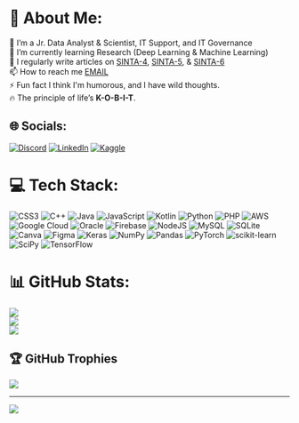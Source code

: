 # 💫 About Me:
🔭 I’m a Jr. Data Analyst & Scientist, IT Support, and IT Governance<br>🌱 I’m currently learning Research (Deep Learning & Machine Learning) <br>📝 I regularly write articles on [SINTA-4](http://ejurnal.unmuhjember.ac.id/index.php/JUSTINDO/article/view/168), [SINTA-5](https://journal.eng.unila.ac.id/index.php/jitet/article/view/4152), &  [SINTA-6](https://journal.umg.ac.id/index.php/indexia/article/view/5508) <br>📫 How to reach me [EMAIL](mailto:teamlubanabdi@gmail.com)<br>⚡ Fun fact I think I'm humorous, and I have wild thoughts.<br>🔥 The principle of life’s **K-O-B-I-T**.

## 🌐 Socials:
[![Discord](https://img.shields.io/badge/Discord-%237289DA.svg?logo=discord&logoColor=white)](https://discord.gg/MonsterUceng#6424) [![LinkedIn](https://img.shields.io/badge/LinkedIn-%230077B5.svg?logo=linkedin&logoColor=white)](https://linkedin.com/in/luban-abdi-susanto-9b51331b1) 
[![Kaggle](https://raw.githubusercontent.com/rahuldkjain/github-profile-readme-generator/master/src/images/icons/Social/kaggle.svg)](https://www.kaggle.com/lubanasteam) 

# 💻 Tech Stack:
![CSS3](https://img.shields.io/badge/css3-%231572B6.svg?style=for-the-badge&logo=css3&logoColor=white) ![C++](https://img.shields.io/badge/c++-%2300599C.svg?style=for-the-badge&logo=c%2B%2B&logoColor=white) ![Java](https://img.shields.io/badge/java-%23ED8B00.svg?style=for-the-badge&logo=java&logoColor=white) ![JavaScript](https://img.shields.io/badge/javascript-%23323330.svg?style=for-the-badge&logo=javascript&logoColor=%23F7DF1E) ![Kotlin](https://img.shields.io/badge/kotlin-%230095D5.svg?style=for-the-badge&logo=kotlin&logoColor=white) ![Python](https://img.shields.io/badge/python-3670A0?style=for-the-badge&logo=python&logoColor=ffdd54) ![PHP](https://img.shields.io/badge/php-%23777BB4.svg?style=for-the-badge&logo=php&logoColor=white) ![AWS](https://img.shields.io/badge/AWS-%23FF9900.svg?style=for-the-badge&logo=amazon-aws&logoColor=white) ![Google Cloud](https://img.shields.io/badge/Google%20Cloud-%234285F4.svg?style=for-the-badge&logo=google-cloud&logoColor=white) ![Oracle](https://img.shields.io/badge/Oracle-F80000?style=for-the-badge&logo=oracle&logoColor=white) ![Firebase](https://img.shields.io/badge/firebase-%23039BE5.svg?style=for-the-badge&logo=firebase) ![NodeJS](https://img.shields.io/badge/node.js-6DA55F?style=for-the-badge&logo=node.js&logoColor=white) ![MySQL](https://img.shields.io/badge/mysql-%2300f.svg?style=for-the-badge&logo=mysql&logoColor=white) ![SQLite](https://img.shields.io/badge/sqlite-%2307405e.svg?style=for-the-badge&logo=sqlite&logoColor=white) ![Canva](https://img.shields.io/badge/Canva-%2300C4CC.svg?style=for-the-badge&logo=Canva&logoColor=white) 	![Figma](https://img.shields.io/badge/figma-%23F24E1E.svg?style=for-the-badge&logo=figma&logoColor=white) ![Keras](https://img.shields.io/badge/Keras-%23D00000.svg?style=for-the-badge&logo=Keras&logoColor=white) ![NumPy](https://img.shields.io/badge/numpy-%23013243.svg?style=for-the-badge&logo=numpy&logoColor=white) ![Pandas](https://img.shields.io/badge/pandas-%23150458.svg?style=for-the-badge&logo=pandas&logoColor=white) ![PyTorch](https://img.shields.io/badge/PyTorch-%23EE4C2C.svg?style=for-the-badge&logo=PyTorch&logoColor=white) ![scikit-learn](https://img.shields.io/badge/scikit--learn-%23F7931E.svg?style=for-the-badge&logo=scikit-learn&logoColor=white) ![SciPy](https://img.shields.io/badge/SciPy-%230C55A5.svg?style=for-the-badge&logo=scipy&logoColor=%white) ![TensorFlow](https://img.shields.io/badge/TensorFlow-%23FF6F00.svg?style=for-the-badge&logo=TensorFlow&logoColor=white)
# 📊 GitHub Stats:
![](https://github-readme-stats.vercel.app/api?username=lubanabdis&theme=yeblu&hide_border=false&include_all_commits=false&count_private=false)<br/>
![](https://github-readme-streak-stats.herokuapp.com/?user=lubanabdis&theme=yeblu&hide_border=false)<br/>
![](https://github-readme-stats.vercel.app/api/top-langs/?username=lubanabdis&theme=yeblu&hide_border=false&include_all_commits=false&count_private=false&layout=compact)

## 🏆 GitHub Trophies
![](https://github-profile-trophy.vercel.app/?username=lubanabdis&theme=onestar&no-frame=false&no-bg=true&margin-w=4)

---
[![](https://visitcount.itsvg.in/api?id=lubanabdis&icon=0&color=0)](https://visitcount.itsvg.in)

<!-- Proudly created with GPRM ( https://gprm.itsvg.in ) -->
